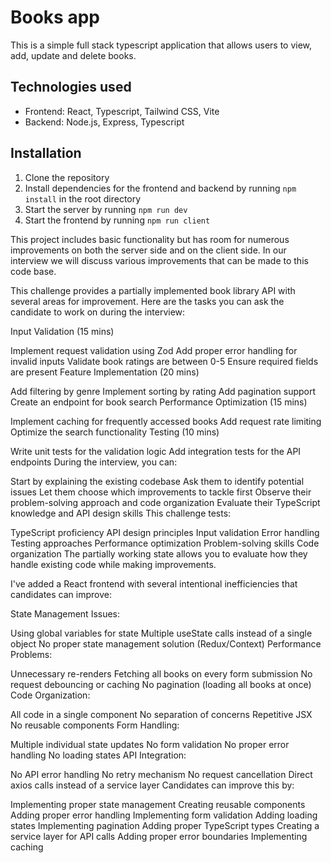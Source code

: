 # Books app 

This is a simple full stack typescript application that allows users to view, add, update and delete books.

## Technologies used

- Frontend: React, Typescript, Tailwind CSS, Vite
- Backend: Node.js, Express, Typescript

## Installation

1. Clone the repository
2. Install dependencies for the frontend and backend by running `npm install` in the root directory
3. Start the server by running `npm run dev`
4. Start the frontend by running `npm run client`

This project includes basic functionality but has room for numerous improvements on both the server side and on the client side.
In our interview we will discuss various improvements that can be made to this code base.

This challenge provides a partially implemented book library API with several areas for improvement. 
Here are the tasks you can ask the candidate to work on during the interview:

Input Validation (15 mins)

Implement request validation using Zod
Add proper error handling for invalid inputs
Validate book ratings are between 0-5
Ensure required fields are present
Feature Implementation (20 mins)

Add filtering by genre
Implement sorting by rating
Add pagination support
Create an endpoint for book search
Performance Optimization (15 mins)

Implement caching for frequently accessed books
Add request rate limiting
Optimize the search functionality
Testing (10 mins)

Write unit tests for the validation logic
Add integration tests for the API endpoints
During the interview, you can:

Start by explaining the existing codebase
Ask them to identify potential issues
Let them choose which improvements to tackle first
Observe their problem-solving approach and code organization
Evaluate their TypeScript knowledge and API design skills
This challenge tests:

TypeScript proficiency
API design principles
Input validation
Error handling
Testing approaches
Performance optimization
Problem-solving skills
Code organization
The partially working state allows you to evaluate how they handle existing code while making improvements.



I've added a React frontend with several intentional inefficiencies that candidates can improve:

State Management Issues:

Using global variables for state
Multiple useState calls instead of a single object
No proper state management solution (Redux/Context)
Performance Problems:

Unnecessary re-renders
Fetching all books on every form submission
No request debouncing or caching
No pagination (loading all books at once)
Code Organization:

All code in a single component
No separation of concerns
Repetitive JSX
No reusable components
Form Handling:

Multiple individual state updates
No form validation
No proper error handling
No loading states
API Integration:

No API error handling
No retry mechanism
No request cancellation
Direct axios calls instead of a service layer
Candidates can improve this by:

Implementing proper state management
Creating reusable components
Adding proper error handling
Implementing form validation
Adding loading states
Implementing pagination
Adding proper TypeScript types
Creating a service layer for API calls
Adding proper error boundaries
Implementing caching